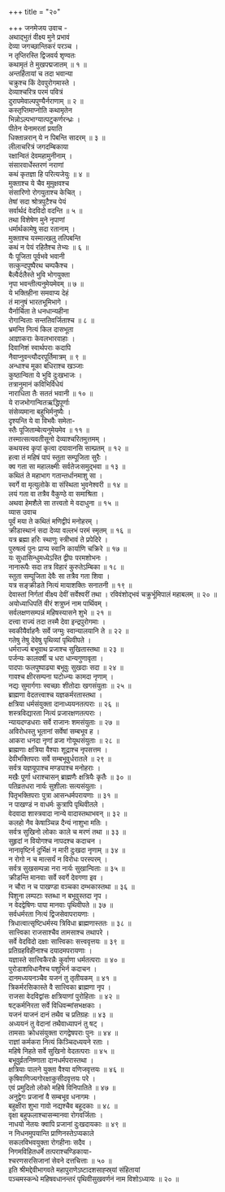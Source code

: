 +++
title = "२०"

+++
जनमेजय उवाच -  
अथाद्‌भुतं वीक्ष्य मुने प्रभावं  
     देव्या जगच्छान्तिकरं परञ्च ।  
न तृप्तिरस्ति द्विजवर्य शृण्वतः  
     कथामृतं ते मुखपद्मजातम् ॥ १ ॥  
अन्तर्हितायां च तदा भवान्या  
     चक्रुश्च किं देवपुरोगमास्ते ।  
देव्याश्चरित्र परमं पवित्रं  
     दुरापमेवाल्पपुण्यैर्नराणाम् ॥ २ ॥  
कस्तृप्तिमाप्नोति कथामृतेन  
     भिन्नोऽल्पभाग्यात्पटुकर्णरन्ध्रः ।  
पीतेन येनामरतां प्रयाति  
     धिक्तान्नरान् ये न पिबन्ति सादरम् ॥ ३ ॥  
लीलाचरित्रं जगदम्बिकाया  
     रक्षान्वितं देवमहामुनीनाम् ।  
संसारवार्धेस्तरणं नराणां  
     कथं कृतज्ञा हि परित्यजेयुः ॥ ४ ॥  
मुक्ताश्च ये चैव मुमुक्षवश्च  
     संसारिणो रोगयुताश्च केचित् ।  
तेषां सदा श्रोत्रपुटैश्च पेयं  
     सर्वार्थदं वेदविदो वदन्ति ॥ ५ ॥  
तथा विशेषेण मुने नृपाणां  
     धर्मार्थकामेषु सदा रतानाम् ।  
मुक्ताश्च यस्मात्खलु तत्पिबन्ति  
     कथं न पेयं रहितैश्च तेभ्यः ॥ ६ ॥  
यैः पूजिता पूर्वभवे भवानी  
     सत्कुन्दपुष्पैरथ चम्पकैश्च ।  
बैल्वैर्दलैस्ते भुवि भोगयुक्ता  
     नृपा भवन्तीत्यनुमेयमेवम् ॥ ७ ॥  
ये भक्तिहीना समवाप्य देहं  
     तं मानुषं भारतभूमिभागे ।  
यैर्नार्चिता ते धनधान्यहीना  
     रोगान्विताः सन्ततिवर्जिताश्च ॥ ८ ॥  
भ्रमन्ति नित्यं किल दासभूता  
     आज्ञाकराः केवलभारवाहाः ।  
दिवानिशं स्वार्थपराः कदापि  
     नैवाप्नुवन्त्यौदरपूर्तिमात्रम् ॥ ९ ॥  
अन्धाश्च मूका बधिराश्च खञ्जाः  
     कुष्ठान्विता ये भुवि दुःखभाजः ।  
तत्रानुमानं कविभिर्विधेयं  
     नाराधिता तैः सततं भवानी ॥ १० ॥  
ये राजभोगान्वितऋद्धिपूर्णाः  
     संसेव्यमाना बहुभिर्मनुष्यैः ।  
दृश्यन्ति ये वा विभवैः समेता-  
     स्तैः पूजिताम्बेत्यनुमेयमेव ॥ ११ ॥  
तस्मात्सत्यवतीसूनो देव्याश्चरितमुत्तमम् ।  
कथयस्व कृपां कृत्वा दयावानसि साम्प्रतम् ॥ १२ ॥  
हत्वा तं महिषं पापं स्तुता सम्पूजिता सुरैः ।  
क्व गता सा महालक्ष्मीः सर्वतेजःसमुद्‌भवा ॥ १३ ॥  
कथितं ते महाभाग गतान्तर्धानमाशु सा ।  
स्वर्गे वा मृत्युलोके वा संस्थिता भुवनेश्वरी ॥ १४ ॥  
लयं गता वा तत्रैव वैकुण्ठे वा समाश्रिता ।  
अथवा हेमशैले सा तत्त्वतो मे वदाधुना ॥ १५ ॥  
व्यास उवाच  
पूर्वं मया ते कथितं मणिद्वीपं मनोहरम् ।  
क्रीडास्थानं सदा देव्या वल्लभं परमं स्मृतम् ॥ १६ ॥  
यत्र ब्रह्मा हरिः स्थाणुः स्त्रीभावं ते प्रपेदिरे ।  
पुरुषत्वं पुनः प्राप्य स्वानि कार्याणि चक्रिरे ॥ १७ ॥  
यः सुधासिन्धुमध्येऽस्ति द्वीपः परमशोभनः ।  
नानारूपैः सदा तत्र विहारं कुरुतेऽम्बिका ॥ १८ ॥  
स्तुता सम्पूजिता देवैः सा तत्रैव गता शिवा ।  
यत्र सङ्क्रीडते नित्यं मायाशक्तिः सनातनी ॥ १९ ॥  
देवास्तां निर्गतां वीक्ष्य देवीं सर्वेश्वरीं तथा ।
रविवंशोद्‌भवं चक्रुर्भूमिपालं महाबलम् ॥ २० ॥  
अयोध्याधिपतिं वीरं शत्रुघ्नं नाम पार्थिवम् ।  
सर्वलक्षणसम्पन्नं महिषस्यासने शुभे ॥ २१ ॥  
दत्त्वा राज्यं तदा तस्मै देवा इन्द्रपुरोगमाः ।  
स्वकीयैर्वाहनैः सर्वे जग्मुः स्वान्यालयानि ते ॥ २२ ॥  
गतेषु तेषु देवेषु पृथिव्यां पृथिवीपते ।  
धर्मराज्यं बभूवाथ प्रजाश्च सुखितास्तथा ॥ २३ ॥  
पर्जन्यः कालवर्षी च धरा धान्यगुणावृता ।  
पादपाः फलपुष्पाढ्या बभूवुः सुखदाः सदा ॥ २४ ॥  
गावश्च क्षीरसम्पना घटोध्न्यः कामदा नृणाम् ।  
नद्यः सुमार्गगाः स्वच्छाः शीतोदाः खगसंयुताः ॥ २५ ॥  
ब्राह्मणा वेदतत्त्वाश्च यज्ञकर्मरतास्तथा ।  
क्षत्रिया धर्मसंयुक्ता दानाध्ययनतत्पराः ॥ २६ ॥  
शस्त्रविद्यारता नित्यं प्रजारक्षणतत्पराः ।  
न्यायदण्डधराः सर्वे राजानः शमसंयुताः ॥ २७ ॥  
अविरोधस्तु भूतानां सर्वेषां सम्बभूव ह ।  
आकरा धनदा नृणां व्रजा गोयूथसंयुताः ॥ २८ ॥  
ब्राह्मणाः क्षत्रिया वैश्याः शूद्राश्च नृपसत्तम ।  
देवीभक्तिपराः सर्वे सम्बभूवुर्धरातले ॥ २९ ॥  
सर्वत्र यज्ञयूपाश्च मण्डपाश्च मनोहराः ।  
मखैः पूर्णा धराश्चासन् ब्राह्मणैः क्षत्रियैः कृतैः ॥ ३० ॥  
पतिव्रतधरा नार्यः सुशीलाः सत्यसंयुताः ।  
पितृभक्तिपराः पुत्रा आसन्धर्मपरायणाः ॥ ३१ ॥  
न पाखण्डं न वाधर्मः कुत्रापि पृथिवीतले ।  
वेदवादा शास्त्रवादा नान्ये वादास्तथाभवन् ॥ ३२ ॥  
कलहो नैव केषाञ्चिन्न दैन्यं नाशुभा मतिः ।  
सर्वत्र सुखिनो लोकाः काले च मरणं तथा ॥ ३३ ॥  
सुहृदां न वियोगश्च नापदश्च कदाचन ।  
नानावृष्टिर्न दुर्भिक्षं न मारी दुःखदा नृणाम् ॥ ३४ ॥  
न रोगो न च मात्सर्यं न विरोधः परस्परम् ।  
सर्वत्र सुखसम्पन्ना नरा नार्यः सुखान्विताः ॥ ३५ ॥  
क्रीडन्ति मानवाः सर्वे स्वर्गे देवगणा इव ।  
न चौरा न च पाखण्डा वञ्चका दम्भकास्तथा ॥ ३६ ॥  
पिशुना लम्पटाः स्तब्धा न बभूवुस्तदा नृप ।  
न वेदद्वेषिणः पापा मानवाः पृथिवीपते ॥ ३७ ॥  
सर्वधर्मरता नित्यं द्विजसेवापरायणाः ।  
त्रिधात्वात्सृष्टिधर्मस्य त्रिविधा ब्राह्मणास्ततः ॥ ३८ ॥  
सात्त्विका राजसाश्चैव तामसाश्च तथापरे ।  
सर्वे वेदविदो दक्षाः सात्त्विकाः सत्त्ववृत्तयः ॥ ३९ ॥  
प्रतिग्रहविहीनाश्च दयादमपरायणाः ।  
यज्ञास्ते सात्त्विकैरन्नैः कुर्वाणा धर्मतत्पराः ॥ ४० ॥  
पुरोडाशविधानैश्च पशुभिर्न कदाचन ।  
दानमध्ययनञ्चैव यजनं तु तृतीयकम् ॥ ४१ ॥  
त्रिकर्मरसिकास्ते वै सात्त्विका ब्राह्मणा नृप ।  
राजसा वेदविद्वांसः क्षत्रियाणां पुरोहिताः ॥ ४२ ॥  
षट्कर्मनिरता सर्वे विधिवन्मांसभक्षकाः ।  
यजनं याजनं दानं तथैव च प्रतिग्रहः ॥ ४३ ॥  
अध्ययनं तु वेदानां तथैवाध्यापनं तु षट् ।  
तामसाः क्रोधसंयुक्ता रागद्वेषपराः पुनः ॥ ४४ ॥  
राज्ञां कर्मकरा नित्यं किञ्चिदध्ययने रताः ।  
महिषे निहते सर्वे सुखिनो वेदतत्पराः ॥ ४५ ॥  
बभूवुर्व्रतनिष्णाता दानधर्मपरास्तथा ।  
क्षत्रियाः पालने युक्ता वैश्या वणिजवृत्तयः ॥ ४६ ॥  
कृषिवाणिज्यगोरक्षाकुसीदवृत्तयः परे ।  
एवं प्रमुदितो लोको महिषे विनिपातिते ॥ ४७ ॥  
अनुद्वेगः प्रजानां वै सम्बभूव धनागमः ।  
बहुक्षीरा शुभा गावो नद्यश्चैव बहूदकाः ॥ ४८ ॥  
वृक्षा बहुफलाश्चासन्मानवा रोगवर्जिताः ।  
नाधयो नेतयः क्वापि प्रजानां दुःखदायकाः ॥ ४९ ॥  
न निधनमुपयान्ति प्राणिनस्तेऽप्यकाले  
     सकलविभवयुक्ता रोगहीनाः सदैव ।  
निगमविहितधर्मे तत्पराश्चण्डिकाया-  
     श्चरणसरसिजानां सेवने दत्तचित्ताः ॥ ५० ॥  
इति श्रीमद्देवीभागवते महापुराणेऽष्टादशसाह्स्र्यां संहितायां  
पञ्चमस्कन्धे महिषवधानन्तरं पृथिवीसुखवर्णनं नाम विशोऽध्यायः ॥ २० ॥
